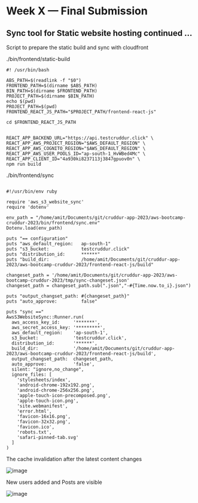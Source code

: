 # Week X — Final Submission

## Sync tool for Static website hosting continued ...

Script to prepare the static build and sync with cloudfront

./bin/frontend/static-build

```
#! /usr/bin/bash

ABS_PATH=$(readlink -f "$0")
FRONTEND_PATH=$(dirname $ABS_PATH)
BIN_PATH=$(dirname $FRONTEND_PATH)
PROJECT_PATH=$(dirname $BIN_PATH)
echo $(pwd)
PROJECT_PATH=$(pwd)
FRONTEND_REACT_JS_PATH="$PROJECT_PATH/frontend-react-js"

cd $FRONTEND_REACT_JS_PATH


REACT_APP_BACKEND_URL="https://api.testcruddur.click" \
REACT_APP_AWS_PROJECT_REGION="$AWS_DEFAULT_REGION" \
REACT_APP_AWS_COGNITO_REGION="$AWS_DEFAULT_REGION" \
REACT_APP_AWS_USER_POOLS_ID="ap-south-1_HvWBed4Mc" \
REACT_APP_CLIENT_ID="4a930ki8237113j3847gpuov0n" \
npm run build

```
./bin/frontend/sync

```

#!/usr/bin/env ruby

require 'aws_s3_website_sync'
require 'dotenv'

env_path = "/home/amit/Documents/git/cruddur-app-2023/aws-bootcamp-cruddur-2023/bin/frontend/sync.env"
Dotenv.load(env_path)

puts "== configuration"
puts "aws_default_region:   ap-south-1"
puts "s3_bucket:            testcruddur.click"
puts "distribution_id:      ******"
puts "build_dir:            /home/amit/Documents/git/cruddur-app-2023/aws-bootcamp-cruddur-2023/frontend-react-js/build"

changeset_path = '/home/amit/Documents/git/cruddur-app-2023/aws-bootcamp-cruddur-2023/tmp/sync-changeset.json'
changeset_path = changeset_path.sub(".json","-#{Time.now.to_i}.json")

puts "output_changset_path: #{changeset_path}"
puts "auto_approve:         false"

puts "sync =="
AwsS3WebsiteSync::Runner.run(
  aws_access_key_id:     '*******',
  aws_secret_access_key: '*********',
  aws_default_region:    'ap-south-1',
  s3_bucket:             'testcruddur.click',
  distribution_id:       '******',
  build_dir:             '/home/amit/Documents/git/cruddur-app-2023/aws-bootcamp-cruddur-2023/frontend-react-js/build',
  output_changset_path:  changeset_path,
  auto_approve:          'false',
  silent: "ignore,no_change",
  ignore_files: [
    'stylesheets/index',
    'android-chrome-192x192.png',
    'android-chrome-256x256.png',
    'apple-touch-icon-precomposed.png',
    'apple-touch-icon.png',
    'site.webmanifest',
    'error.html',
    'favicon-16x16.png',
    'favicon-32x32.png',
    'favicon.ico',
    'robots.txt',
    'safari-pinned-tab.svg'
  ]
)
```

The cache invalidation after the latest content changes

![image](https://github.com/amitnike/aws-bootcamp-cruddur-2023/assets/18515029/1840ffdc-0306-444c-a511-399ea02b3125)

New users added and Posts are visible

![image](https://github.com/amitnike/aws-bootcamp-cruddur-2023/assets/18515029/c04e7706-85ca-4010-ba55-e7a6d0c8a927)



